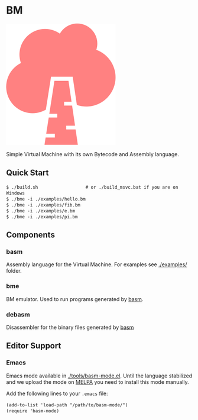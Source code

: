 # BM

![birch](./assets/birch-296x328.png)

Simple Virtual Machine with its own Bytecode and Assembly language.

## Quick Start

```console
$ ./build.sh                  # or ./build_msvc.bat if you are on Windows
$ ./bme -i ./examples/hello.bm
$ ./bme -i ./examples/fib.bm
$ ./bme -i ./examples/e.bm
$ ./bme -i ./examples/pi.bm
```

## Components

### basm

Assembly language for the Virtual Machine. For examples see [./examples/](./examples) folder.

### bme

BM emulator. Used to run programs generated by [basm](#basm).

### debasm

Disassembler for the binary files generated by [basm](#basm)

## Editor Support

### Emacs

Emacs mode available in [./tools/basm-mode.el](./tools/basm-mode.el). Until the language stabilized and we upload the mode on [MELPA](https://melpa.org/) you need to install this mode manually.

Add the following lines to your `.emacs` file:

```emacs-lisp
(add-to-list 'load-path "/path/to/basm-mode/")
(require 'basm-mode)
```

